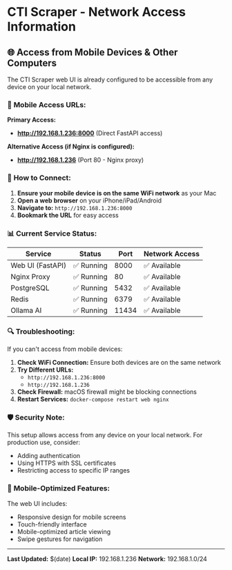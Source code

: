 # CTI Scraper - Network Access Information

## 🌐 Access from Mobile Devices & Other Computers

The CTI Scraper web UI is already configured to be accessible from any device on your local network.

### 📱 **Mobile Access URLs:**

**Primary Access:**
- **http://192.168.1.236:8000** (Direct FastAPI access)

**Alternative Access (if Nginx is configured):**
- **http://192.168.1.236** (Port 80 - Nginx proxy)

### 🔧 **How to Connect:**

1. **Ensure your mobile device is on the same WiFi network** as your Mac
2. **Open a web browser** on your iPhone/iPad/Android
3. **Navigate to:** `http://192.168.1.236:8000`
4. **Bookmark the URL** for easy access

### 📊 **Current Service Status:**

| Service | Status | Port | Network Access |
|---------|--------|------|----------------|
| Web UI (FastAPI) | ✅ Running | 8000 | ✅ Available |
| Nginx Proxy | ✅ Running | 80 | ✅ Available |
| PostgreSQL | ✅ Running | 5432 | ✅ Available |
| Redis | ✅ Running | 6379 | ✅ Available |
| Ollama AI | ✅ Running | 11434 | ✅ Available |

### 🔍 **Troubleshooting:**

If you can't access from mobile devices:

1. **Check WiFi Connection:** Ensure both devices are on the same network
2. **Try Different URLs:**
   - `http://192.168.1.236:8000`
   - `http://192.168.1.236`
3. **Check Firewall:** macOS firewall might be blocking connections
4. **Restart Services:** `docker-compose restart web nginx`

### 🛡️ **Security Note:**

This setup allows access from any device on your local network. For production use, consider:
- Adding authentication
- Using HTTPS with SSL certificates
- Restricting access to specific IP ranges

### 📱 **Mobile-Optimized Features:**

The web UI includes:
- Responsive design for mobile screens
- Touch-friendly interface
- Mobile-optimized article viewing
- Swipe gestures for navigation

---

**Last Updated:** $(date)
**Local IP:** 192.168.1.236
**Network:** 192.168.1.0/24
